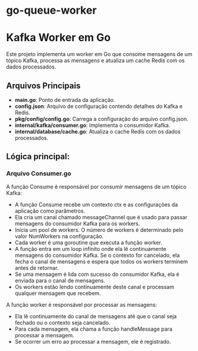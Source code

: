 # go-queue-worker

# Kafka Worker em Go

Este projeto implementa um worker em Go que consome mensagens de um tópico Kafka, processa as mensagens e atualiza um cache Redis com os dados processados.

## Arquivos Principais

- **main.go**: Ponto de entrada da aplicação.
- **config.json**: Arquivo de configuração contendo detalhes do Kafka e Redis.
- **pkg/config/config.go**: Carrega a configuração do arquivo config.json.
- **internal/kafka/consumer.go**: Implementa o consumidor Kafka.
- **internal/database/cache.go**: Atualiza o cache Redis com os dados processados.

## Lógica principal:

### Arquivo Consumer.go

A função Consume é responsável por consumir mensagens de um tópico Kafka:

- A função Consume recebe um contexto ctx e as configurações da aplicação como parâmetros.
- Ela cria um canal chamado messageChannel que é usado para passar mensagens do consumidor Kafka para os workers.
- Inicia um pool de workers. O número de workers é determinado pelo valor NumWorkers na configuração. 
- Cada worker é uma goroutine que executa a função worker.
- A função entra em um loop infinito onde ela lê continuamente mensagens do consumidor Kafka. Se o contexto for cancelado, ela fecha o canal de mensagens e espera que todos os workers terminem antes de retornar.
- Se uma mensagem é lida com sucesso do consumidor Kafka, ela é enviada para o canal de mensagens. 
- Os workers estão lendo continuamente deste canal e processam qualquer mensagem que recebem.

A função worker é responsável por processar as mensagens:
- Ela lê continuamente do canal de mensagens até que o canal seja fechado ou o contexto seja cancelado. 
- Para cada mensagem, ela chama a função handleMessage para processar a mensagem. 
- Se ocorrer um erro ao processar a mensagem, ele é registrado.